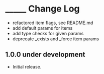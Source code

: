 # _____ Change Log

- refactored item flags, see README.md
- add default params for items
- add type checks for given params
- deprecate _exists and _force item params

## 1.0.0 under development

- Initial release.
